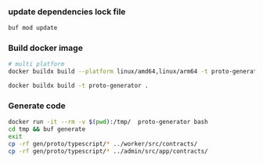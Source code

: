 ### update dependencies lock file

```bash
buf mod update
```

### Build docker image

```bash
# multi platform
docker buildx build --platform linux/amd64,linux/arm64 -t proto-generator .
```

```bash
docker buildx build -t proto-generator .
```

### Generate code

```bash
docker run -it --rm -v $(pwd):/tmp/  proto-generator bash
cd tmp && buf generate
exit
cp -rf gen/proto/typescript/* ../worker/src/contracts/
cp -rf gen/proto/typescript/* ../admin/src/app/contracts/
```
